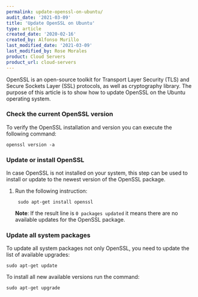 ```yaml
---
permalink: update-openssl-on-ubuntu/
audit_date: '2021-03-09'
title: 'Update OpenSSL on Ubuntu'
type: article
created_date: '2020-02-16'
created_by: Alfonso Murillo
last_modified_date: '2021-03-09'
last_modified_by: Rose Morales
product: Cloud Servers
product_url: cloud-servers
---
```


OpenSSL is an open-source toolkit for Transport Layer Security (TLS) and
Secure Sockets Layer (SSL) protocols, as well as cryptography library. The
purpose of this article is to show how to update OpenSSL on the Ubuntu operating
system.

### Check the current OpenSSL version

To verify the OpenSSL installation and version you can execute the following
command:

    openssl version -a

### Update or install OpenSSL

In case OpenSSL is not installed on your system, this step can be used to
install or update to the newest version of the OpenSSL package.

1. Run the following instruction:

        sudo apt-get install openssl

    **Note**: If the result line is `0 packages updated` it means there are no
   available updates for the OpenSSL package.

### Update all system packages

To update all system packages not only OpenSSL, you need to update the list of
available upgrades:

    sudo apt-get update

To install all new available versions run the command:

    sudo apt-get upgrade

